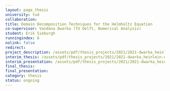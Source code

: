 ```yaml
---
layout: page_thesis
university: tud
collaboration:
title: Domain Decomposition Techniques for the Helmholtz Equation
co-supervisor: Vandana Dwarka (TU Delft, Numerical Analysis)
student: Erik Sieburgh
runningindex: 8
nolink: false
redirect:
project_description: /assets/pdf/thesis_projects/2021/2021-dwarka_heinlein-ddm_helmholtz/project_description.pdf
interim_thesis: /assets/pdf/thesis_projects/2021/2021-dwarka_heinlein-ddm_helmholtz/interim_thesis.pdf
interim_presentation: /assets/pdf/thesis_projects/2021/2021-dwarka_heinlein-ddm_helmholtz/interim_presentation.pdf
final_thesis:
final_presentation:
category: thesis
status: ongoing
---
```

